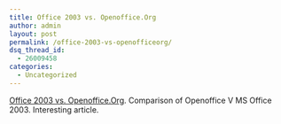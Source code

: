 ```yaml
---
title: Office 2003 vs. Openoffice.Org
author: admin
layout: post
permalink: /office-2003-vs-openofficeorg/
dsq_thread_id:
  - 26009458
categories:
  - Uncategorized
---
```

[Office 2003 vs. Openoffice.Org][1]. Comparison of Openoffice V MS Office 2003. Interesting article.

 [1]: http://www.eweek.com/article2/0,1759,1570801,00.asp